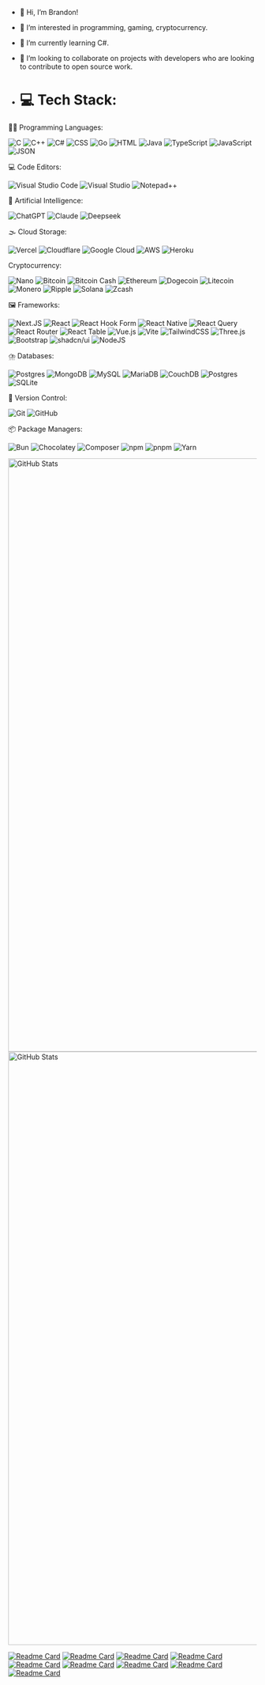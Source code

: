 - 👋 Hi, I’m Brandon!
- 👀 I’m interested in programming, gaming, cryptocurrency.
- 🌱 I’m currently learning C#.
- 💞️ I’m looking to collaborate on projects with developers who are looking to contribute to open source work.

- # 💻 Tech Stack:

🧑‍💻 Programming Languages:

![C](https://img.shields.io/badge/C-00599C?logo=c&logoColor=white) ![C++](https://img.shields.io/badge/C++-%2300599C.svg?logo=c%2B%2B&logoColor=white) ![C#](https://custom-icon-badges.demolab.com/badge/C%23-%23239120.svg?logo=cshrp&logoColor=white) ![CSS](https://img.shields.io/badge/CSS-1572B6?logo=css3&logoColor=fff) ![Go](https://img.shields.io/badge/Go-%2300ADD8.svg?&logo=go&logoColor=white) ![HTML](https://img.shields.io/badge/HTML-%23E34F26.svg?logo=html5&logoColor=white) ![Java](https://img.shields.io/badge/Java-%23ED8B00.svg?logo=openjdk&logoColor=white) ![TypeScript](https://img.shields.io/badge/TypeScript-3178C6?logo=typescript&logoColor=fff) ![JavaScript](https://img.shields.io/badge/JavaScript-F7DF1E?logo=javascript&logoColor=000) ![JSON](https://img.shields.io/badge/JSON-000?logo=json&logoColor=fff)
 
💻 Code Editors:

![Visual Studio Code](https://custom-icon-badges.demolab.com/badge/Visual%20Studio%20Code-0078d7.svg?logo=vsc&logoColor=white) ![Visual Studio](https://custom-icon-badges.demolab.com/badge/Visual%20Studio-5C2D91.svg?&logo=visual-studio&logoColor=white) ![Notepad++](https://img.shields.io/badge/Notepad++-90E59A.svg?&logo=notepad%2b%2b&logoColor=black)


🤖 Artificial Intelligence:

![ChatGPT](https://img.shields.io/badge/ChatGPT-74aa9c?logo=openai&logoColor=white) ![Claude](https://img.shields.io/badge/Claude-D97757?logo=claude&logoColor=fff) ![Deepseek](https://custom-icon-badges.demolab.com/badge/Deepseek-4D6BFF?logo=deepseek&logoColor=fff)

🌫️ Cloud Storage:

![Vercel](https://img.shields.io/badge/Vercel-%23000000.svg?logo=vercel&logoColor=white) ![Cloudflare](https://img.shields.io/badge/Cloudflare-F38020?logo=Cloudflare&logoColor=white) ![Google Cloud](https://img.shields.io/badge/Google%20Cloud-%234285F4.svg?logo=google-cloud&logoColor=white) ![AWS](https://img.shields.io/badge/AWS-%23FF9900.svg?logo=amazon-web-services&logoColor=white) ![Heroku](https://img.shields.io/badge/Heroku-430098?logo=heroku&logoColor=fffe)
 
Cryptocurrency:

![Nano](https://img.shields.io/badge/Nano-008DE4?style=for-the-badge&logo=nano&logoColor=white) ![Bitcoin](https://img.shields.io/badge/Bitcoin-FF9900?logo=bitcoin&logoColor=white) ![Bitcoin Cash](https://img.shields.io/badge/Bitcoin%20Cash-0AC18E?logo=bitcoincash&logoColor=fff) ![Ethereum](https://img.shields.io/badge/Ethereum-3C3C3D?logo=ethereum&logoColor=white) ![Dogecoin](https://img.shields.io/badge/Dogecoin-C2A633?logo=dogecoin&logoColor=white) ![Litecoin](https://img.shields.io/badge/Litecoin-A6A9AA?logo=litecoin&logoColor=white) ![Monero](https://img.shields.io/badge/Monero-F60?logo=monero&logoColor=fff) ![Ripple](https://img.shields.io/badge/Ripple-2288CB?logo=ripple&logoColor=white) ![Solana](https://img.shields.io/badge/Solana-9945FF?logo=solana&logoColor=fff) ![Zcash](https://img.shields.io/badge/Zcash-F3B724?logo=zcash&logoColor=fff)

🖼️ Frameworks:

![Next.JS](https://img.shields.io/badge/next.js-000000?style=for-the-badge&logo=nextdotjs&logoColor=white) ![React](https://img.shields.io/badge/React-%2320232a.svg?logo=react&logoColor=%2361DAFB) ![React Hook Form](https://img.shields.io/badge/React%20Hook%20Form-EC5990?logo=reacthookform&logoColor=fff) ![React Native](https://img.shields.io/badge/React_Native-%2320232a.svg?logo=react&logoColor=%2361DAFB) ![React Query](https://img.shields.io/badge/React%20Query-FF4154?logo=reactquery&logoColor=fff) ![React Router](https://img.shields.io/badge/React_Router-CA4245?logo=react-router&logoColor=white) ![React Table](https://img.shields.io/badge/React%20Table-FF4154?logo=reacttable&logoColor=fff) ![Vue.js](https://img.shields.io/badge/Vue.js-4FC08D?logo=vuedotjs&logoColor=fff) ![Vite](https://img.shields.io/badge/Vite-646CFF?logo=vite&logoColor=fff) ![TailwindCSS](https://img.shields.io/badge/Tailwind%20CSS-%2338B2AC.svg?logo=tailwind-css&logoColor=white) ![Three.js](https://img.shields.io/badge/Three.js-000?logo=threedotjs&logoColor=fff) ![Bootstrap](https://img.shields.io/badge/Bootstrap-7952B3?logo=bootstrap&logoColor=fff) ![shadcn/ui](https://img.shields.io/badge/shadcn%2Fui-000?logo=shadcnui&logoColor=fff) ![NodeJS](https://img.shields.io/badge/Node.js-6DA55F?logo=node.js&logoColor=white)

⛈️ Databases:

![Postgres](https://img.shields.io/badge/postgres-%23316192.svg?style=for-the-badge&logo=postgresql&logoColor=white) ![MongoDB](https://img.shields.io/badge/MongoDB-%234ea94b.svg?logo=mongodb&logoColor=white) ![MySQL](https://img.shields.io/badge/mysql-4479A1.svg?style=for-the-badge&logo=mysql&logoColor=white) ![MariaDB](https://img.shields.io/badge/MariaDB-003545?style=for-the-badge&logo=mariadb&logoColor=white) ![CouchDB](https://img.shields.io/badge/CouchDB-E42528?logo=apachecouchdb&logoColor=fff) ![Postgres](https://img.shields.io/badge/Postgres-%23316192.svg?logo=postgresql&logoColor=white) ![SQLite](https://img.shields.io/badge/SQLite-%2307405e.svg?logo=sqlite&logoColor=white)

🔖 Version Control:

![Git](https://img.shields.io/badge/git-%23F05033.svg?style=for-the-badge&logo=git&logoColor=white) ![GitHub](https://img.shields.io/badge/github-%23121011.svg?style=for-the-badge&logo=github&logoColor=white) 

📦 Package Managers:

![Bun](https://img.shields.io/badge/Bun-000?logo=bun&logoColor=fff) ![Chocolatey](https://img.shields.io/badge/Chocolatey-80B5E3?logo=chocolatey&logoColor=fff) ![Composer](https://img.shields.io/badge/Composer-885630?logo=composer&logoColor=fff) ![npm](https://img.shields.io/badge/npm-CB3837?logo=npm&logoColor=fff) ![pnpm](https://img.shields.io/badge/pnpm-F69220?logo=pnpm&logoColor=fff) ![Yarn](https://img.shields.io/badge/Yarn-2C8EBB?logo=yarn&logoColor=fff)


<img style="height: 30vh;" src="https://github-readme-stats.vercel.app/api/top-langs/?username=brasiers&show_icons=true&theme=holi" alt="GitHub Stats"><img style="height: 30vh;" src="https://github-readme-stats.vercel.app/api?username=brasiers&show_icons=true&theme=holi" alt="GitHub Stats">

[![Readme Card](https://github-readme-stats.vercel.app/api/pin/?username=brasiers&repo=frameworkenrique&theme=holi)](https://github.com/brasiers/frameworkenrique)
[![Readme Card](https://github-readme-stats.vercel.app/api/pin/?username=brasiers&repo=Username&theme=holi)](https://github.com/brasiers/Username)
[![Readme Card](https://github-readme-stats.vercel.app/api/pin/?username=brasiers&repo=XMLtoPDF&theme=holi)](https://github.com/brasiers/XMLtoPDF)
[![Readme Card](https://github-readme-stats.vercel.app/api/pin/?username=brasiers&repo=SplitPDF&theme=holi)](https://github.com/brasiers/SplitPDF)
[![Readme Card](https://github-readme-stats.vercel.app/api/pin/?username=brasiers&repo=RepairPDF&theme=holi)](https://github.com/brasiers/RepairPDF)
[![Readme Card](https://github-readme-stats.vercel.app/api/pin/?username=brasiers&repo=compressPDF&theme=holi)](https://github.com/brasiers/compressPDF)
[![Readme Card](https://github-readme-stats.vercel.app/api/pin/?username=brasiers&repo=waifu2X&theme=holi)](https://github.com/brasiers/waifu2X)
[![Readme Card](https://github-readme-stats.vercel.app/api/pin/?username=brasiers&repo=RemoveBackground&theme=holi)](https://github.com/brasiers/RemoveBackground)
[![Readme Card](https://github-readme-stats.vercel.app/api/pin/?username=brasiers&repo=Blurface&theme=holi)](https://github.com/brasiers/Blurface)



<!---
brasiers/brasiers is a ✨ special ✨ repository because its `README.md` (this file) appears on your GitHub profile.
You can click the Preview link to take a look at your changes.
--->

